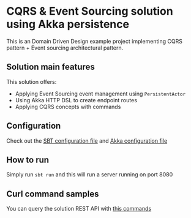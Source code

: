 CQRS & Event Sourcing solution using Akka persistence
=====================================================

This is an Domain Driven Design example project implementing CQRS pattern + Event sourcing architectural pattern.

## Solution main features

This solution offers:

- Applying Event Sourcing event management using `PersistentActor`
- Using Akka HTTP DSL to create endpoint routes 
- Applying CQRS concepts with commands

## Configuration

Check out the [SBT configuration file](./build.sbt) and [Akka configuration file](./src/main/resources/application.conf)

## How to run

Simply run `sbt run` and this will run a server running on port 8080 

## Curl command samples

You can query the solution REST API with [this commands](./curlExamples.txt) 
